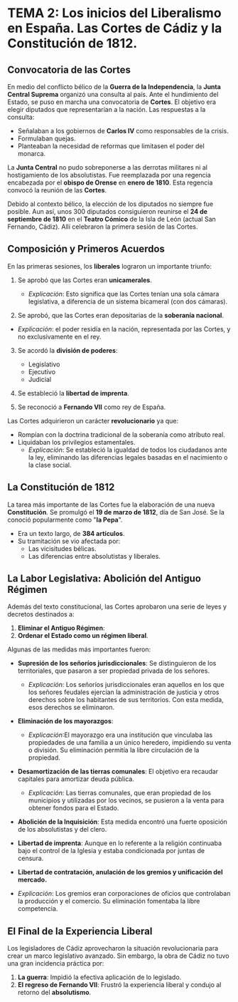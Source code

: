 # TEMA 2: Los inicios del Liberalismo en España. Las Cortes de Cádiz y la Constitución de 1812.

## Convocatoria de las Cortes

En medio del conflicto bélico de la **Guerra de la Independencia**, la **Junta Central Suprema** organizó una consulta al país. Ante el hundimiento del Estado, se puso en marcha una convocatoria de **Cortes**. El objetivo era elegir diputados que representarían a la nación. Las respuestas a la consulta:

- Señalaban a los gobiernos de **Carlos IV** como responsables de la crisis.
- Formulaban quejas.
- Planteaban la necesidad de reformas que limitasen el poder del monarca.

La **Junta Central** no pudo sobreponerse a las derrotas militares ni al hostigamiento de los absolutistas.
Fue reemplazada por una regencia encabezada por el **obispo de Orense** en **enero de 1810**. Esta regencia convocó la reunión de las **Cortes**.

Debido al contexto bélico, la elección de los diputados no siempre fue posible. Aun así, unos 300 diputados consiguieron reunirse el **24 de septiembre de 1810** en el **Teatro Cómico** de la Isla de León (actual San Fernando, Cádiz). Allí celebraron la primera sesión de las Cortes.

## Composición y Primeros Acuerdos

En las primeras sesiones, los **liberales** lograron un importante triunfo:

1.  Se aprobó que las Cortes eran **unicamerales**.

    - _Explicación_: Esto significa que las Cortes tenían una sola cámara legislativa, a diferencia de un sistema bicameral (con dos cámaras).

2.  Se aprobó, que las Cortes eran depositarias de la **soberanía nacional**.

- _Explicación_: el poder residía en la nación, representada por las Cortes, y no exclusivamente en el rey.

3.  Se acordó la **división de poderes**:

    - Legislativo
    - Ejecutivo
    - Judicial

4.  Se estableció la **libertad de imprenta**.

5.  Se reconoció a **Fernando VII** como rey de España.

Las Cortes adquirieron un carácter **revolucionario** ya que:

- Rompían con la doctrina tradicional de la soberanía como atributo real.
- Liquidaban los privilegios estamentales.
  - _Explicación_: Se estableció la igualdad de todos los ciudadanos ante la ley, eliminando las diferencias legales basadas en el nacimiento o la clase social.

## La Constitución de 1812

La tarea más importante de las Cortes fue la elaboración de una nueva **Constitución**. Se promulgó el **19 de marzo de 1812**, día de San José. Se la conoció popularmente como "**la Pepa**".

- Era un texto largo, de **384 artículos**.
- Su tramitación se vio afectada por:
  - Las vicisitudes bélicas.
  - Las diferencias entre absolutistas y liberales.

## La Labor Legislativa: Abolición del Antiguo Régimen

Además del texto constitucional, las Cortes aprobaron una serie de leyes y decretos destinados a:

1.  **Eliminar el Antiguo Régimen**:
2.  **Ordenar el Estado como un régimen liberal**.

Algunas de las medidas más importantes fueron:

- **Supresión de los señoríos jurisdiccionales**: Se distinguieron de los territoriales, que pasaron a ser propiedad privada de los señores.

  - _Explicación_: Los señoríos jurisdiccionales eran aquellos en los que los señores feudales ejercían la administración de justicia y otros derechos sobre los habitantes de sus territorios. Con esta medida, esos derechos se eliminaron.

- **Eliminación de los mayorazgos**:

  - _Explicación_:El mayorazgo era una institución que vinculaba las propiedades de una familia a un único heredero, impidiendo su venta o división. Su eliminación permitía la libre circulación de la propiedad.

- **Desamortización de las tierras comunales**: El objetivo era recaudar capitales para amortizar deuda pública.

  - _Explicación_: Las tierras comunales, que eran propiedad de los municipios y utilizadas por los vecinos, se pusieron a la venta para obtener fondos para el Estado.

- **Abolición de la Inquisición**: Esta medida encontró una fuerte oposición de los absolutistas y del clero.

- **Libertad de imprenta**: Aunque en lo referente a la religión continuaba bajo el control de la Iglesia y estaba condicionada por juntas de censura.

- **Libertad de contratación, anulación de los gremios y unificación del mercado.**
- _Explicación_: Los gremios eran corporaciones de oficios que controlaban la producción y el comercio. Su eliminación fomentaba la libre competencia.

## El Final de la Experiencia Liberal

Los legisladores de Cádiz aprovecharon la situación revolucionaria para crear un marco legislativo avanzado. Sin embargo, la obra de Cádiz no tuvo una gran incidencia práctica por:

1.  **La guerra**: Impidió la efectiva aplicación de lo legislado.
2.  **El regreso de Fernando VII**: Frustró la experiencia liberal y condujo al retorno del **absolutismo**.

